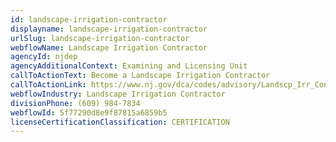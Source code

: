 ```yaml
---
id: landscape-irrigation-contractor
displayname: landscape-irrigation-contractor
urlSlug: landscape-irrigation-contractor
webflowName: Landscape Irrigation Contractor
agencyId: njdep
agencyAdditionalContext: Examining and Licensing Unit
callToActionText: Become a Landscape Irrigation Contractor
callToActionLink: https://www.nj.gov/dca/codes/advisory/Landscp_Irr_Cont.shtml
webflowIndustry: Landscape Irrigation Contractor
divisionPhone: (609) 984-7834
webflowId: 5f77290d8e9f87815a6859b5
licenseCertificationClassification: CERTIFICATION
---
```

